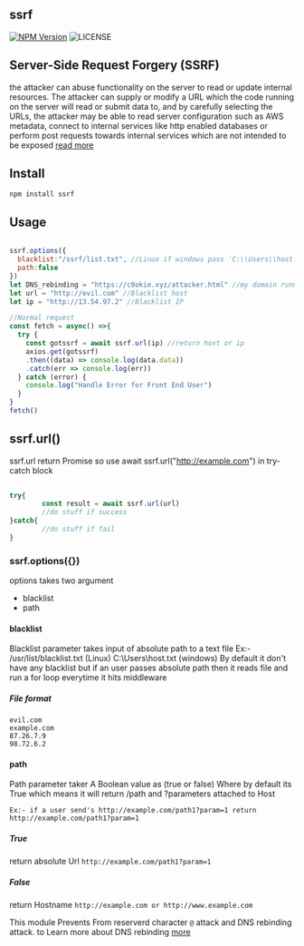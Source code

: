 ## ssrf

[![NPM Version][ssrf-badgen]][download-url]
![LICENSE](https://badgen.net/badge/license/MIT/blue)

## Server-Side Request Forgery (SSRF)
the attacker can abuse functionality on the server to read or update internal resources. The attacker can supply or modify a URL which the code running on the server will read or submit data to, and by carefully selecting the URLs, the attacker may be able to read server configuration such as AWS metadata, connect to internal services like http enabled databases or perform post requests towards internal services which are not intended to be exposed [read more](https://owasp.org/www-community/attacks/Server_Side_Request_Forgery)

## Install
`npm install ssrf`

## Usage

```js

ssrf.options({
  blacklist:"/ssrf/list.txt", //Linux if windows pass 'C:\\Users\\host.txt'
  path:false
})
let DNS_rebinding = "https://c0okie.xyz/attacker.html" //my domain running on 127.0.0.1
let url = "http://evil.com" //Blacklist host
let ip = "http://13.54.97.2" //Blacklist IP

//Normal request
const fetch = async() =>{
  try {
    const gotssrf = await ssrf.url(ip) //return host or ip 
    axios.get(gotssrf)
    .then((data) => console.log(data.data))
    .catch(err => console.log(err))
  } catch (error) {
    console.log("Handle Error for Front End User")
  }
}
fetch()
``` 

## ssrf.url()

ssrf.url return Promise so use await ssrf.url("http://example.com") in try-catch block
     
```js
     
try{
        const result = await ssrf.url(url)
        //do stuff if success
}catch{
        //do stuff if fail
} 
```

### ssrf.options({})

options takes two argument 
  + blacklist 
  + path

#### blacklist

Blacklist parameter takes input of absolute path to a text file 
 Ex:- /usr/list/blacklist.txt (Linux)
 C:\\Users\\host.txt (windows)
 By default it don't have any blacklist but if an user passes absolute path then it reads file and run a for loop everytime it hits middleware
        
   
##### File format 

```
evil.com
example.com
87.26.7.9
98.72.6.2
```
                
      
#### path

Path parameter taker A Boolean value as (true or false)
Where by default its True which means it will return /path and ?parameters attached to Host 

`Ex:- if a user send's http://example.com/path1?param=1 return http://example.com/path1?param=1`
          
    
##### True

return absolute Url `http://example.com/path1?param=1`
      
##### False

return  Hostname `http://example.com or http://www.example.com`

This module Prevents From reserverd character `@` attack and DNS rebinding attack. to Learn more about DNS rebinding [more](https://github.com/C0oki3s/Payloads/tree/main/DNS-Rebinding)
           
          

[download-url]: https://www.npmjs.com/package/ssrf
[ssrf-badgen]: https://badgen.net/npm/v/ssrf
